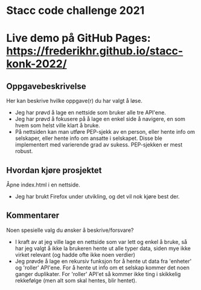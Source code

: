 # Stacc code challenge 2021
# Live demo på GitHub Pages: https://frederikhr.github.io/stacc-konk-2022/

## Oppgavebeskrivelse
Her kan beskrive hvilke oppgave(r) du har valgt å løse.

- Jeg har prøvd å lage en nettside som bruker alle tre API'ene.
- Jeg har prøvd å fokusere på å lage en enkel side å navigere, en som hvem som helst ville klart å bruke.
- På nettsiden kan man utføre PEP-sjekk av en person, eller hente info om selskaper, eller hente info om ansatte i selskapet. Disse ble implementert med varierende grad av sukess. PEP-sjekken er mest robust.


## Hvordan kjøre prosjektet
Åpne index.html i en nettside.
- Jeg har brukt Firefox under utvikling, og det vil nok kjøre best der. 

## Kommentarer
Noen spesielle valg du ønsker å beskrive/forsvare?
- I kraft av at jeg ville lage en nettside som var lett og enkel å bruke, så har jeg valgt å ikke la brukeren hente ut alle typer data, siden mye ikke virket relevant (og hadde ofte ikke noen verdier)
- Jeg prøvde å lage en rekursiv funksjon for å hente ut data fra 'enheter' og 'roller' API'ene. For å hente ut info om et selskap kommer det noen ganger duplikater. For 'roller' API'et så kommer ikke ting i skikkelig rekkefølge (men alt som skal hentes, blir hentet).

